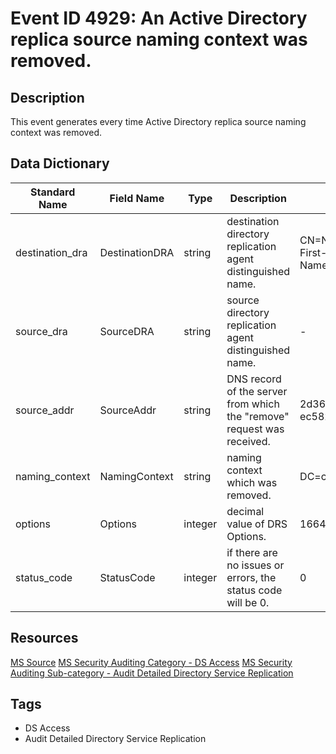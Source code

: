 # Event ID 4929: An Active Directory replica source naming context was removed.

## Description
This event generates every time Active Directory replica source naming context was removed.

## Data Dictionary
|Standard Name|Field Name|Type|Description|Sample Value|
|---|---|---|---|---|
|destination_dra|DestinationDRA|string|destination directory replication agent distinguished name.|CN=NTDS Settings,CN=DC01,CN=Servers,CN=Default-First-Site-Name,CN=Sites,CN=Configuration,DC=contoso,DC=local|
|source_dra|SourceDRA|string|source directory replication agent distinguished name.|-|
|source_addr|SourceAddr|string|DNS record of the server from which the "remove" request was received.|2d361dd6-fc22-4d9d-b876-ec582b836458._msdcs.contoso.local|
|naming_context|NamingContext|string|naming context which was removed.|DC=contoso,DC=local|
|options|Options|integer|decimal value of DRS Options.|16640|
|status_code|StatusCode|integer|if there are no issues or errors, the status code will be 0.|0|

## Resources
[MS Source](https://github.com/MicrosoftDocs/windows-itpro-docs/blob/public/windows/security/threat-protection/auditing/event-4929.md)
[MS Security Auditing Category - DS Access](https://docs.microsoft.com/en-us/windows/security/threat-protection/auditing/advanced-security-audit-policy-settings#ds-access)
[MS Security Auditing Sub-category - Audit Detailed Directory Service Replication](https://github.com/MicrosoftDocs/windows-itpro-docs/tree/master/windows/security/threat-protection/auditing/audit-detailed-directory-service-replication.md)

## Tags
* DS Access
* Audit Detailed Directory Service Replication